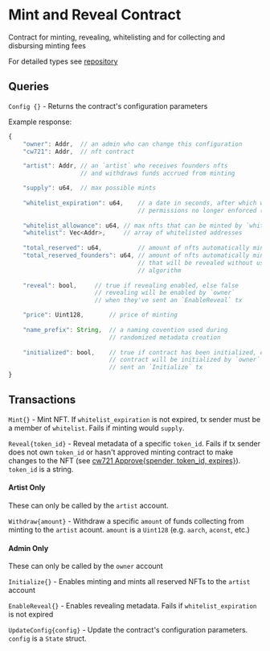 # Mint and Reveal Contract

Contract for minting, revealing, whitelisting and for collecting and disbursing minting fees

For detailed types see [repository](https://github.com/drewstaylor/whitelist-minter)

## Queries

`Config {}` - Returns the contract's configuration parameters

Example response:
```js
{
    "owner": Addr,  // an admin who can change this configuration
    "cw721": Addr,  // nft contract

    "artist": Addr, // an `artist` who receives founders nfts
                    // and withdraws funds accrued from minting

    "supply": u64,  // max possible mints
    
    "whitelist_expiration": u64,    // a date in seconds, after which whitelisting
                                    // permissions no longer enforced (e.g. public minting)
    
    "whitelist_allowance": u64, // max nfts that can be minted by `whitelist` members
    "whitelist": Vec<Addr>,     // array of whitelisted addresses
    
    "total_reserved": u64,          // amount of nfts automatically minted to `artist`
    "total_reserved_founders": u64, // amount of nfts automatically minted to `artist` 
                                    // that will be revealed without using randomness
                                    // algorithm 
    
    "reveal": bool,     // true if revealing enabled, else false 
                        // revealing will be enabled by `owner`
                        // when they've sent an `EnableReveal` tx

    "price": Uint128,       // price of minting
    
    "name_prefix": String,  // a naming covention used during 
                            // randomized metadata creation
    
    "initialized": bool,    // true if contract has been initialized, else false 
                            // contract will be initialized by `owner` when they've  
                            // sent an `Initialize` tx
}
```

## Transactions

`Mint{}` - Mint NFT. If `whitelist_expiration` is not expired, tx sender must be a member of `whitelist`. Fails if minting would `supply`.

`Reveal{token_id}` - Reveal metadata of a specific `token_id`. Fails if tx sender does not own `token_id` or hasn't approved minting contract to make changes to the NFT (see [cw721 Approve{spender, token_id, expires}](https://github.com/CosmWasm/cw-nfts/blob/main/packages/cw721/README.md)). `token_id` is a string.

#### Artist Only

These can only be called by the `artist` account. 

`Withdraw{amount}` - Withdraw a specific `amount` of funds collecting from minting to the `artist` acount. `amount` is a `Uint128` (e.g. `aarch`, `aconst`, etc.) 

#### Admin Only

These can only be called by the `owner` account

`Initialize{}` - Enables minting and mints all reserved NFTs to the `artist` account

`EnableReveal{}` - Enables revealing metadata. Fails if `whitelist_expiration` is not expired

`UpdateConfig{config}` - Update the contract's configuration parameters. `config` is a `State` struct.